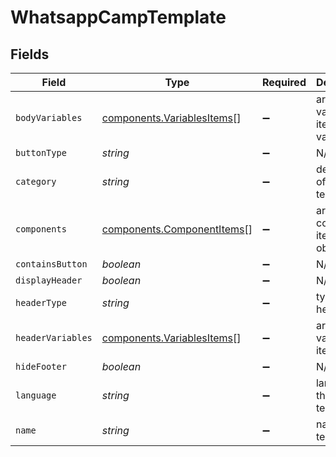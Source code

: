 # WhatsappCampTemplate


## Fields

| Field                                                                    | Type                                                                     | Required                                                                 | Description                                                              | Example                                                                  |
| ------------------------------------------------------------------------ | ------------------------------------------------------------------------ | ------------------------------------------------------------------------ | ------------------------------------------------------------------------ | ------------------------------------------------------------------------ |
| `bodyVariables`                                                          | [components.VariablesItems](../../models/components/variablesitems.md)[] | :heavy_minus_sign:                                                       | array of variables item variables                                        |                                                                          |
| `buttonType`                                                             | *string*                                                                 | :heavy_minus_sign:                                                       | N/A                                                                      | QUICK_REPLIES                                                            |
| `category`                                                               | *string*                                                                 | :heavy_minus_sign:                                                       | description of the template                                              | Marketing                                                                |
| `components`                                                             | [components.ComponentItems](../../models/components/componentitems.md)[] | :heavy_minus_sign:                                                       | array of component item objects                                          |                                                                          |
| `containsButton`                                                         | *boolean*                                                                | :heavy_minus_sign:                                                       | N/A                                                                      | false                                                                    |
| `displayHeader`                                                          | *boolean*                                                                | :heavy_minus_sign:                                                       | N/A                                                                      | true                                                                     |
| `headerType`                                                             | *string*                                                                 | :heavy_minus_sign:                                                       | type of header                                                           | text                                                                     |
| `headerVariables`                                                        | [components.VariablesItems](../../models/components/variablesitems.md)[] | :heavy_minus_sign:                                                       | array of variables item object                                           |                                                                          |
| `hideFooter`                                                             | *boolean*                                                                | :heavy_minus_sign:                                                       | N/A                                                                      | true                                                                     |
| `language`                                                               | *string*                                                                 | :heavy_minus_sign:                                                       | language of the template                                                 | en_GB                                                                    |
| `name`                                                                   | *string*                                                                 | :heavy_minus_sign:                                                       | name of the template                                                     | wta107                                                                   |